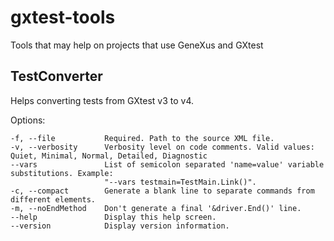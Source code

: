 # gxtest-tools
Tools that may help on projects that use GeneXus and GXtest

## TestConverter
Helps converting tests from GXtest v3 to v4.

Options:
  
    -f, --file           Required. Path to the source XML file.
    -v, --verbosity      Verbosity level on code comments. Valid values: Quiet, Minimal, Normal, Detailed, Diagnostic
    --vars               List of semicolon separated 'name=value' variable substitutions. Example:
                         "--vars testmain=TestMain.Link()".
    -c, --compact        Generate a blank line to separate commands from different elements.
    -m, --noEndMethod    Don't generate a final '&driver.End()' line.
    --help               Display this help screen.
    --version            Display version information.

